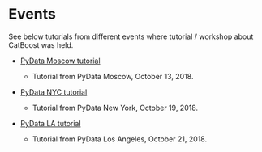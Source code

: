 # Events

See below tutorials from different events where tutorial / workshop about CatBoost was held.

* [PyData Moscow tutorial](pydata_moscow_oct_13_2018.ipynb)
    * Tutorial from PyData Moscow, October 13, 2018.

* [PyData NYC tutorial](pydata_nyc_oct_19_2018.ipynb)
    * Tutorial from PyData New York, October 19, 2018.

* [PyData LA tutorial](pydata_la_oct_21_2018.ipynb)
    * Tutorial from PyData Los Angeles, October 21, 2018.
